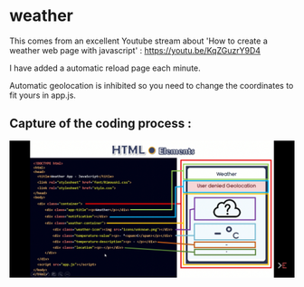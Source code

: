 # weather

This comes from an excellent Youtube stream about 'How to create a weather web page with javascript' : https://youtu.be/KqZGuzrY9D4

I have added a automatic reload page each minute.

Automatic geolocation is inhibited so you need to change the coordinates to fit yours in app.js.

## Capture of the coding process :

![IMG1](Screenshot_20220117_011337_com.google.android.youtube.jpg "img01")
